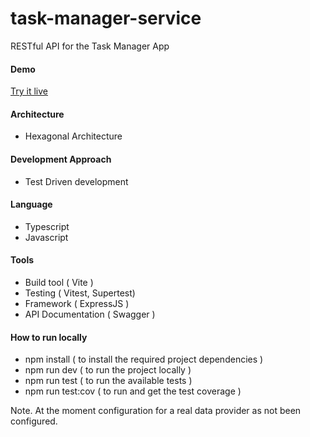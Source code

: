 # task-manager-service
RESTful API for the Task Manager App

#### Demo
[Try it live](https://shy-jade-newt-sock.cyclic.app/)

#### Architecture
- Hexagonal Architecture

#### Development Approach
- Test Driven development

#### Language
- Typescript
- Javascript

#### Tools
- Build tool ( Vite )
- Testing ( Vitest, Supertest)
- Framework ( ExpressJS )
- API Documentation ( Swagger )

#### How to run locally
- npm install ( to install the required project dependencies )
- npm run dev ( to run the project locally )
- npm run test ( to run the available tests )
- npm run test:cov ( to run and get the test coverage )

Note. At the moment configuration for a real data provider as not been configured.
